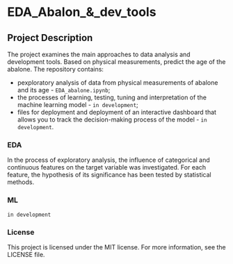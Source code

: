 # EDA_Abalon_&_dev_tools

## Project Description

The project examines the main approaches to data analysis and development tools. Based on physical measurements, predict the age of the abalone.
The repository contains:
- рexploratory analysis of data from physical measurements of abalone and its age - `EDA_abalone.ipynb`;
- the processes of learning, testing, tuning and interpretation of the machine learning model - `in development`;
- files for deployment and deployment of an interactive dashboard that allows you to track the decision-making process of the model - `in development`.

### EDA
In the process of exploratory analysis, the influence of categorical and continuous features on the target variable was investigated. For each feature, the hypothesis of its significance has been tested by statistical methods.

### ML
`in development`

### License
This project is licensed under the MIT license. For more information, see the LICENSE file.
